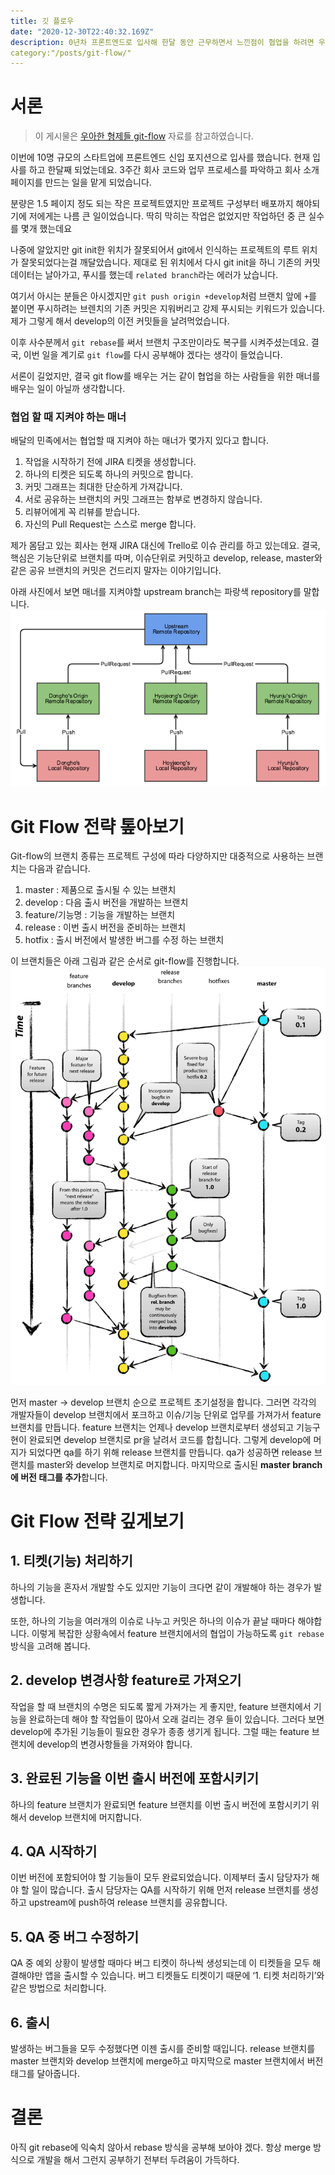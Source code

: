 ```yaml
---
title: 깃 플로우
date: "2020-12-30T22:40:32.169Z"
description: 0년차 프론트엔드로 입사해 한달 동안 근무하면서 느낀점이 협업을 하려면 우선 깃플로우를 익히는 것이 가장 중요하는 생각을 했습니다.
category:"/posts/git-flow/"
---
```


# 서론

> 이 게시물은 [우아한 형제들 git-flow](https://woowabros.github.io/experience/2017/10/30/baemin-mobile-git-branch-strategy.html) 자료를 참고하였습니다.

이번에 10명 규모의 스타트업에 프론트엔드 신입 포지션으로 입사를 했습니다. 현재 입사를 하고 한달째 되었는데요.
3주간 회사 코드와 업무 프로세스를 파악하고 회사 소개페이지를 만드는 일을 맡게 되었습니다.

분량은 1.5 페이지 정도 되는 작은 프로젝트였지만 프로젝트 구성부터 배포까지 해야되기에 저에게는 나름 큰 일이었습니다. 딱히 막히는 작업은 없었지만 작업하던 중 큰 실수를 몇개 했는데요

나중에 알았지만 git init한 위치가 잘못되어서 git에서 인식하는 프로젝트의 루트 위치가 잘못되었다는걸 깨달았습니다.
제대로 된 위치에서 다시 git init을 하니 기존의 커밋 데이터는 날아가고, 푸시를 했는데 `related branch`라는 에러가 났습니다.

여기서 아시는 분들은 아시겠지만 `git push origin +develop`처럼 브랜치 앞에 `+`를 붙이면 푸시하려는 브렌치의 기존 커밋은 지워버리고 강제 푸시되는 키워드가 있습니다. 제가 그렇게 해서 develop의 이전 커밋들을 날려먹었습니다.

이후 사수분께서 `git rebase`를 써서 브랜치 구조만이라도 복구를 시켜주셨는데요. 결국, 이번 일을 계기로 `git flow`를 다시 공부해야 겠다는 생각이 들었습니다.

서론이 길었지만, 결국 git flow를 배우는 거는 같이 협업을 하는 사람들을 위한 매너를 배우는 일이 아닐까 생각합니다.

### 협업 할 때 지켜야 하는 매너

배달의 민족에서는 협업할 때 지켜야 하는 매너가 몇가지 있다고 합니다.

1. 작업을 시작하기 전에 JIRA 티켓을 생성합니다.
2. 하나의 티켓은 되도록 하나의 커밋으로 합니다.
3. 커밋 그래프는 최대한 단순하게 가져갑니다.
4. 서로 공유하는 브랜치의 커밋 그래프는 함부로 변경하지 않습니다.
5. 리뷰어에게 꼭 리뷰를 받습니다.
6. 자신의 Pull Request는 스스로 merge 합니다.

제가 몸담고 있는 회사는 현재 JIRA 대신에 Trello로 이슈 관리를 하고 있는데요. 결국, 핵심은 기능단위로 브랜치를 따며, 이슈단위로 커밋하고 develop, release, master와 같은 공유 브랜치의 커밋은 건드리지 말자는 이야기입니다.

아래 사진에서 보면 매너를 지켜야할 upstream branch는 파랑색 repository를 말합니다.
![image1](./image1.png)

# Git Flow 전략 톺아보기

Git-flow의 브랜치 종류는 프로젝트 구성에 따라 다양하지만 대중적으로 사용하는 브랜치는 다음과 같습니다.

1. master : 제품으로 출시될 수 있는 브랜치
2. develop : 다음 출시 버전을 개발하는 브랜치
3. feature/기능명 : 기능을 개발하는 브랜치
4. release : 이번 출시 버전을 준비하는 브랜치
5. hotfix : 출시 버전에서 발생한 버그를 수정 하는 브랜치

이 브랜치들은 아래 그림과 같은 순서로 git-flow를 진행합니다.
![image2](./image2.png)

먼저 master -> develop 브랜치 순으로 프로젝트 초기설정을 합니다. 그러면 각각의 개발자들이 develop 브랜치에서 포크하고 이슈/기능 단위로 업무를 가져가서 feature 브랜치를 만듭니다.
feature 브랜치는 언제나 develop 브랜치로부터 생성되고 기능구현이 완료되면 develop 브랜치로 pr을 날려서 코드를 합칩니다. 그렇게 develop에 머지가 되었다면 qa를 하기 위해 release 브랜치를 만듭니다. qa가 성공하면 release 브랜치를 master와 develop 브랜치로 머지합니다.
마지막으로 출시된 **master branch에 버전 태그를 추가**합니다.

# Git Flow 전략 깊게보기

## 1. 티켓(기능) 처리하기

하나의 기능을 혼자서 개발할 수도 있지만 기능이 크다면 같이 개발해야 하는 경우가 발생합니다.

또한, 하나의 기능을 여러개의 이슈로 나누고 커밋은 하나의 이슈가 끝날 때마다 해야합니다. 이렇게 복잡한 상황속에서 feature 브랜치에서의 협업이 가능하도록 `git rebase`방식을 고려해 봅니다.

## 2. develop 변경사항 feature로 가져오기

작업을 할 때 브랜치의 수명은 되도록 짧게 가져가는 게 좋지만, feature 브랜치에서 기능을 완료하는데 해야 할 작업들이 많아서 오래 걸리는 경우 들이 있습니다. 그러다 보면 develop에 추가된 기능들이 필요한 경우가 종종 생기게 됩니다. 그럴 때는 feature 브랜치에 develop의 변경사항들을 가져와야 합니다.

## 3. 완료된 기능을 이번 출시 버전에 포함시키기

하나의 feature 브랜치가 완료되면 feature 브랜치를 이번 출시 버전에 포함시키기 위해서 develop 브랜치에 머지합니다.

## 4. QA 시작하기

이번 버전에 포함되어야 할 기능들이 모두 완료되었습니다. 이제부터 출시 담당자가 해야 할 일이 많습니다. 출시 담당자는 QA를 시작하기 위해 먼저 release 브랜치를 생성하고 upstream에 push하여 release 브랜치를 공유합니다.

## 5. QA 중 버그 수정하기

QA 중 예외 상황이 발생할 때마다 버그 티켓이 하나씩 생성되는데 이 티켓들을 모두 해결해야만 앱을 출시할 수 있습니다.
버그 티켓들도 티켓이기 때문에 ‘1. 티켓 처리하기’와 같은 방법으로 처리합니다.

## 6. 출시

발생하는 버그들을 모두 수정했다면 이젠 출시를 준비할 때입니다. release 브랜치를 master 브랜치와 develop 브랜치에 merge하고 마지막으로 master 브랜치에서 버전 태그를 달아줍니다.

# 결론

아직 git rebase에 익숙치 않아서 rebase 방식을 공부해 보아야 겠다. 항상 merge 방식으로 개발을 해서 그런지 공부하기 전부터 두려움이 가득하다.
